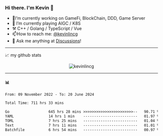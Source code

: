 ### Hi there. I'm Kevin 👋

- 🔭I’m currently working on GameFi, BlockChain, DDD, Game Server
- 🌱 I’m currently playing AIGC / K8S
-   :hammer_and_pick: C++ / Golang / TypeScript / Vue
- 📫How to reach me: [@kevinlincg](https://twitter.com/kevinlincg) 
-   :thought_balloon: Ask me anything at [Discussions](https://github.com/kevinlincg/kevinlincg/issues/new)!

---

📈 my github stats

<p align="center"> <img src="https://github-readme-stats-ouuan.vercel.app/api?username=kevinlincg&theme=dark&show_icons=true&count_private=true" alt="kevinlincg" />

---

#### :bar_chart: 

<!--START_SECTION:waka-->

```txt
From: 09 November 2022 - To: 20 June 2024

Total Time: 711 hrs 33 mins

Go                  645 hrs 28 mins >>>>>>>>>>>>>>>>>>>>>>>--   90.71 %
YAML                14 hrs 1 min    -------------------------   01.97 %
TOML                7 hrs 25 mins   -------------------------   01.04 %
Text                7 hrs 11 mins   -------------------------   01.01 %
Batchfile           6 hrs 54 mins   -------------------------   00.97 %
```

<!--END_SECTION:waka-->
